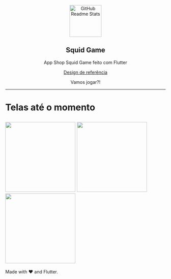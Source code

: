 <p align="center">
 <img width="100" src="https://user-images.githubusercontent.com/37156004/140779771-110b6df0-b500-417f-979a-37a0d7171fba.png" align="center" alt="GitHub Readme Stats" />
 <h2 align="center">Squid Game</h2>
 <p align="center">App Shop Squid Game feito com Flutter


  <p align="center">
    <a href="https://www.figma.com/file/Kjh78QgmMuaB4GPKL0CmoJ/Squid-Game-UI-(Community)">Design de referência</a>
  </p>

</p>
<p align="center">Vamos jogar?!

---

# Telas até o momento


<img src="https://user-images.githubusercontent.com/37156004/140779249-7420be2a-f50b-4201-a16a-f9f42d961876.png" width="220"/> <img src="https://user-images.githubusercontent.com/37156004/140779258-75a4a28a-a6ad-4281-8fa5-d2e2fbd4629a.png" width="220"/> <img src="https://user-images.githubusercontent.com/37156004/141501088-9a758429-332e-49b9-8ffe-f91b7138bd5e.png" width="220"/>
---
Made with :heart: and Flutter.
